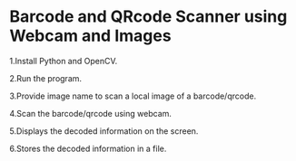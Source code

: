 # Barcode and QRcode Scanner using Webcam and Images

1.Install Python and OpenCV.

2.Run the program.

3.Provide image name to scan a local image of a barcode/qrcode.

4.Scan the barcode/qrcode using webcam.

5.Displays the decoded information on the screen.

6.Stores the decoded information in a file.
